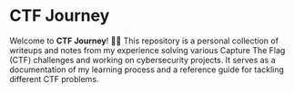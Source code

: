 # CTF Journey

Welcome to **CTF Journey**! 🏴‍☠️ This repository is a personal collection of writeups and notes from my experience solving various Capture The Flag (CTF) challenges and working on cybersecurity projects. It serves as a documentation of my learning process and a reference guide for tackling different CTF problems.

